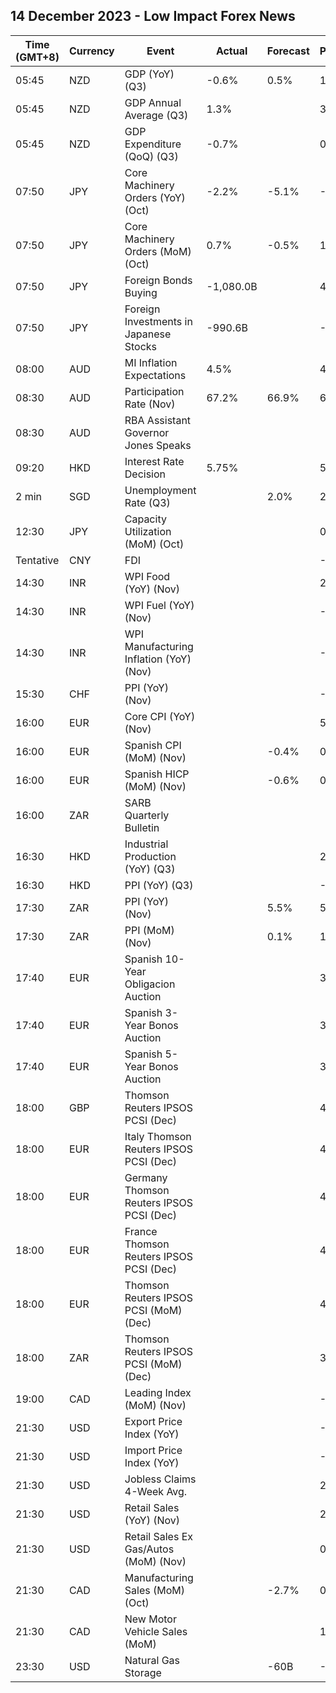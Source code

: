 ## 14 December 2023 - Low Impact Forex News

| Time (GMT+8) | Currency | Event | Actual | Forecast | Previous |
|------|----------|-------|--------|----------|----------|
| 05:45 | NZD | GDP (YoY) (Q3) | -0.6% | 0.5% | 1.5% |
| 05:45 | NZD | GDP Annual Average (Q3) | 1.3% |  | 3.0% |
| 05:45 | NZD | GDP Expenditure (QoQ) (Q3) | -0.7% |  | 0.9% |
| 07:50 | JPY | Core Machinery Orders (YoY) (Oct) | -2.2% | -5.1% | -2.2% |
| 07:50 | JPY | Core Machinery Orders (MoM) (Oct) | 0.7% | -0.5% | 1.4% |
| 07:50 | JPY | Foreign Bonds Buying | -1,080.0B |  | 46.3B |
| 07:50 | JPY | Foreign Investments in Japanese Stocks | -990.6B |  | -357.2B |
| 08:00 | AUD | MI Inflation Expectations | 4.5% |  | 4.9% |
| 08:30 | AUD | Participation Rate (Nov) | 67.2% | 66.9% | 67.0% |
| 08:30 | AUD | RBA Assistant Governor Jones Speaks |  |  |  |
| 09:20 | HKD | Interest Rate Decision | 5.75% |  | 5.75% |
| 2 min | SGD | Unemployment Rate (Q3) |  | 2.0% | 2.0% |
| 12:30 | JPY | Capacity Utilization (MoM) (Oct) |  |  | 0.4% |
| Tentative | CNY | FDI |  |  | -9.40% |
| 14:30 | INR | WPI Food (YoY) (Nov) |  |  | 2.53% |
| 14:30 | INR | WPI Fuel (YoY) (Nov) |  |  | -2.47% |
| 14:30 | INR | WPI Manufacturing Inflation (YoY) (Nov) |  |  | -1.13% |
| 15:30 | CHF | PPI (YoY) (Nov) |  |  | -0.9% |
| 16:00 | EUR | Core CPI (YoY) (Nov) |  |  | 5.2% |
| 16:00 | EUR | Spanish CPI (MoM) (Nov) |  | -0.4% | 0.3% |
| 16:00 | EUR | Spanish HICP (MoM) (Nov) |  | -0.6% | 0.3% |
| 16:00 | ZAR | SARB Quarterly Bulletin |  |  |  |
| 16:30 | HKD | Industrial Production (YoY) (Q3) |  |  | 2.70% |
| 16:30 | HKD | PPI (YoY) (Q3) |  |  | -0.20% |
| 17:30 | ZAR | PPI (YoY) (Nov) |  | 5.5% | 5.8% |
| 17:30 | ZAR | PPI (MoM) (Nov) |  | 0.1% | 1.0% |
| 17:40 | EUR | Spanish 10-Year Obligacion Auction |  |  | 3.610% |
| 17:40 | EUR | Spanish 3-Year Bonos Auction |  |  | 3.245% |
| 17:40 | EUR | Spanish 5-Year Bonos Auction |  |  | 3.334% |
| 18:00 | GBP | Thomson Reuters IPSOS PCSI (Dec) |  |  | 45.8 |
| 18:00 | EUR | Italy Thomson Reuters IPSOS PCSI (Dec) |  |  | 44.59 |
| 18:00 | EUR | Germany Thomson Reuters IPSOS PCSI (Dec) |  |  | 47.11 |
| 18:00 | EUR | France Thomson Reuters IPSOS PCSI (Dec) |  |  | 42.83 |
| 18:00 | EUR | Thomson Reuters IPSOS PCSI (MoM) (Dec) |  |  | 45.82 |
| 18:00 | ZAR | Thomson Reuters IPSOS PCSI (MoM) (Dec) |  |  | 39.21 |
| 19:00 | CAD | Leading Index (MoM) (Nov) |  |  | -0.01% |
| 21:30 | USD | Export Price Index (YoY) |  |  | -4.9% |
| 21:30 | USD | Import Price Index (YoY) |  |  | -2.0% |
| 21:30 | USD | Jobless Claims 4-Week Avg. |  |  | 220.75K |
| 21:30 | USD | Retail Sales (YoY) (Nov) |  |  | 2.48% |
| 21:30 | USD | Retail Sales Ex Gas/Autos (MoM) (Nov) |  |  | 0.1% |
| 21:30 | CAD | Manufacturing Sales (MoM) (Oct) |  | -2.7% | 0.4% |
| 21:30 | CAD | New Motor Vehicle Sales (MoM) |  |  | 163.3K |
| 23:30 | USD | Natural Gas Storage |  | -60B | -117B |
